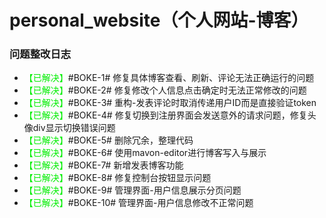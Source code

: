 <!--
 * @Author: 七画一只妖 1157529280@qq.com
 * @Date: 2022-03-07 22:38:49
 * @LastEditors: 七画一只妖 1157529280@qq.com
 * @LastEditTime: 2023-05-05 16:58:01
 * @FilePath: \personal_website\README.md
 * @Description: 这是默认设置,请设置`customMade`, 打开koroFileHeader查看配置 进行设置: https://github.com/OBKoro1/koro1FileHeader/wiki/%E9%85%8D%E7%BD%AE
-->
# personal_website（个人网站-博客）

### 问题整改日志

- <font color=Gree>【已解决】</font>#BOKE-1# 修复具体博客查看、刷新、评论无法正确运行的问题
- <font color=Gree>【已解决】</font>#BOKE-2# 修复修改个人信息点击确定时无法正常修改的问题
- <font color=Gree>【已解决】</font>#BOKE-3# 重构-发表评论时取消传递用户ID而是直接验证token
- <font color=Gree>【已解决】</font>#BOKE-4# 修复切换到注册界面会发送意外的请求问题，修复头像div显示切换错误问题
- <font color=Gree>【已解决】</font>#BOKE-5# 删除冗余，整理代码
- <font color=Gree>【已解决】</font>#BOKE-6# 使用mavon-editor进行博客写入与展示
- <font color=Gree>【已解决】</font>#BOKE-7# 新增发表博客功能
- <font color=Gree>【已解决】</font>#BOKE-8# 修复控制台按钮显示问题
- <font color=Gree>【已解决】</font>#BOKE-9# 管理界面-用户信息展示分页问题
- <font color=Gree>【已解决】</font>#BOKE-10# 管理界面-用户信息修改不正常问题